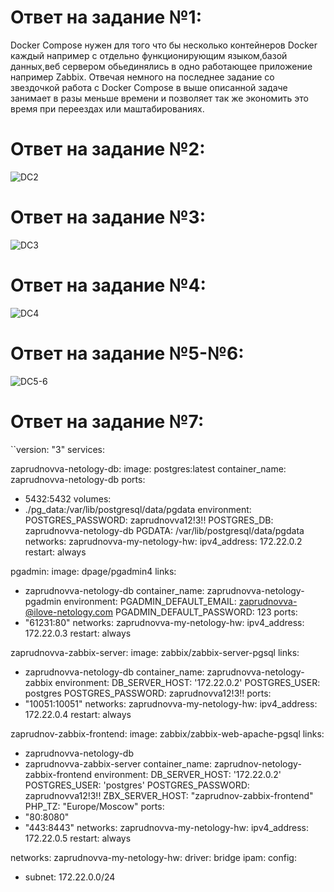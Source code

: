 # Ответ на задание №1:
Docker Compose нужен для того что бы несколько контейнеров Docker каждый например с отдельно функционирующим языком,базой данных,веб сервером обьединялись  в одно работающее приложение например Zabbix. Отвечая  немного на последнее задание со звездочкой работа с Docker Compose в выше описанной задаче  занимает в разы меньше времени  и позволяет так же экономить это время при переездах или маштабированиях.

# Ответ на задание №2:
![DC2](https://user-images.githubusercontent.com/107581500/206919421-6399c642-ad96-40ed-a08a-ea68be9bba09.JPG)

# Ответ на задание №3:
![DC3](https://user-images.githubusercontent.com/107581500/206919433-d7ce55e9-871c-4de0-b0f7-a98d23eaf501.JPG)

# Ответ на задание №4:
![DC4](https://user-images.githubusercontent.com/107581500/206919460-0dbe9079-4fa2-4eb7-97a5-aa8e9dee58b9.JPG)

# Ответ на задание №5-№6:

![DC5-6](https://user-images.githubusercontent.com/107581500/206919496-ecb516e8-5701-4c04-a86e-262afaa30c10.JPG)

# Ответ на задание №7:

``version: "3"
services:

 zaprudnovva-netology-db:
  image: postgres:latest
  container_name: zaprudnovva-netology-db
  ports:
   - 5432:5432
  volumes:
   - ./pg_data:/var/lib/postgresql/data/pgdata
  environment:
   POSTGRES_PASSWORD: zaprudnovva12!3!!
   POSTGRES_DB: zaprudnovva-netology-db
   PGDATA: /var/lib/postgresql/data/pgdata
  networks:
   zaprudnovva-my-netology-hw:
    ipv4_address: 172.22.0.2
  restart: always

 pgadmin:
  image: dpage/pgadmin4
  links:
   - zaprudnovva-netology-db
  container_name: zaprudnovva-netology-pgadmin
  environment:
   PGADMIN_DEFAULT_EMAIL: zaprudnovva-@ilove-netology.com
   PGADMIN_DEFAULT_PASSWORD: 123
  ports:
   - "61231:80"
  networks:
   zaprudnovva-my-netology-hw:
    ipv4_address: 172.22.0.3
  restart: always

 zaprudnovva-zabbix-server:
  image: zabbix/zabbix-server-pgsql
  links:
   - zaprudnovva-netology-db
  container_name: zaprudnovva-netology-zabbix
  environment:
   DB_SERVER_HOST: '172.22.0.2'
   POSTGRES_USER: postgres
   POSTGRES_PASSWORD: zaprudnovva12!3!!
  ports:
   - "10051:10051"
  networks:
   zaprudnovva-my-netology-hw:
    ipv4_address: 172.22.0.4
  restart: always

 zaprudnov-zabbix-frontend:
  image: zabbix/zabbix-web-apache-pgsql
  links:
   - zaprudnovva-netology-db
   - zaprudnovva-zabbix-server
  container_name: zaprudnov-netology-zabbix-frontend
  environment:
   DB_SERVER_HOST: '172.22.0.2'
   POSTGRES_USER: 'postgres'
   POSTGRES_PASSWORD: zaprudnovva12!3!!
   ZBX_SERVER_HOST: "zaprudnov-zabbix-frontend"
   PHP_TZ: "Europe/Moscow"
  ports:
   - "80:8080"
   - "443:8443"
  networks:
   zaprudnovva-my-netology-hw:
    ipv4_address: 172.22.0.5
  restart: always

networks:
 zaprudnovva-my-netology-hw:
  driver: bridge
  ipam:
   config:
   - subnet: 172.22.0.0/24


